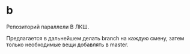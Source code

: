 b
=

Репозиторий параллели B ЛКШ.

Предлагается в дальнейшем делать branch на каждую смену,
затем только необходимые вещи добавлять в master.
